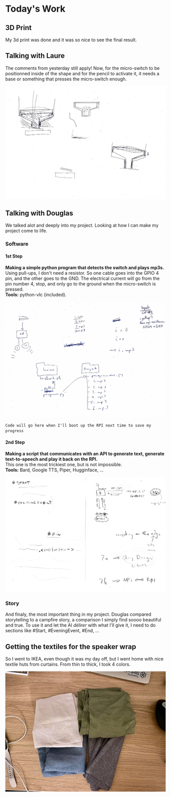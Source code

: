 # Today's Work

## 3D Print
My 3d print was done and it was so nice to see the final result.

## Talking with Laure
The comments from yesterday still apply! Now, for the micro-switch to be positionned inside of the shape and for the pencil to activate it, it needs a base or something that presses the micro-switch enough.

![Sketch](/process/2023-12-21/Corrections_shape_CdA_2.png)

## Talking with Douglas
We talked alot and deeply into my project. Looking at how I can make my project come to life.

### Software
#### 1st Step
<b>Making a simple python program that detects the switch and plays mp3s.</b>
<br>
Using pull-ups, I don't need a resistor. So one cable goes into the GPIO 4 pin, and the other goes to the GND. The electrical current will go from the pin number 4, stop, and only go to the ground when the micro-switch is pressed.
<br>
<b>Tools:</b> python-vlc (included).

![1st step](/process/2023-12-21/1st_step_software.png)

`Code will go here when I'll boot up the RPI next time to save my progress`

#### 2nd Step
<b>Making a script that communicates with an API to generate text, generate text-to-speech and play it back on the RPI.</b>
<br>
This one is the most trickiest one, but is not impossible.
<br>
<b>Tools:</b> Bard, Google TTS, Piper, Hugginface, ...

![2nd step](/process/2023-12-21/2nd_step_software.png)

### Story
And finaly, the most important thing in my project. Douglas compared storytelling to a campfire story, a comparison I simply find soooo beautiful and true.
To use it and let the AI _délirer_ with what I'll give it, I need to do sections like #Start, #EveningEvent, #End, ...

## Getting the textiles for the speaker wrap
So I went to IKEA, even though it was my day off, but I went home with nice textile huts from curtains. From thin to thick, I took 4 colors.

![Textiles](/process/2023-12-21/textiles.jpeg)